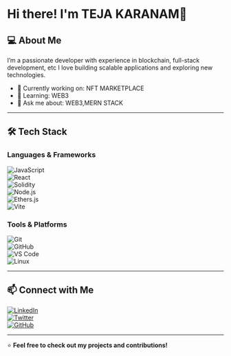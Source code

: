 # Hi there! I'm TEJA KARANAM👋

## 💻 About Me  
I’m a passionate developer with experience in blockchain, full-stack development, etc I love building scalable applications and exploring new technologies.  

- 🔭 Currently working on: NFT MARKETPLACE
- 🌱 Learning: WEB3 
- 💬 Ask me about: WEB3,MERN STACK
  
---

## 🛠 Tech Stack  

### **Languages & Frameworks**  
![JavaScript](https://img.shields.io/badge/JavaScript-F7DF1E?style=flat&logo=javascript&logoColor=black)  
![React](https://img.shields.io/badge/React-61DAFB?style=flat&logo=react&logoColor=black)  
![Solidity](https://img.shields.io/badge/Solidity-363636?style=flat&logo=solidity&logoColor=white)  
![Node.js](https://img.shields.io/badge/Node.js-339933?style=flat&logo=node.js&logoColor=white)  
![Ethers.js](https://img.shields.io/badge/Ethers.js-1E1E1E?style=flat&logo=ethereum&logoColor=white)  
![Vite](https://img.shields.io/badge/Vite-646CFF?style=flat&logo=vite&logoColor=white)  

### **Tools & Platforms**  
![Git](https://img.shields.io/badge/Git-F05032?style=flat&logo=git&logoColor=white)  
![GitHub](https://img.shields.io/badge/GitHub-181717?style=flat&logo=github&logoColor=white)  
![VS Code](https://img.shields.io/badge/VS_Code-007ACC?style=flat&logo=visual-studio-code&logoColor=white)  
![Linux](https://img.shields.io/badge/Linux-FCC624?style=flat&logo=linux&logoColor=black)  

---

## 📫 Connect with Me  
[![LinkedIn](https://img.shields.io/badge/LinkedIn-0077B5?style=flat&logo=linkedin&logoColor=white)](https://www.linkedin.com/in/teja-karanam-60a14a267/)  
[![Twitter](https://img.shields.io/badge/Twitter-1DA1F2?style=flat&logo=twitter&logoColor=white)](https://twitter.com/TejaKaranam5)  
[![GitHub](https://img.shields.io/badge/GitHub-181717?style=flat&logo=github&logoColor=white)](https://github.com/TejaKaranam792)  

---

⭐ **Feel free to check out my projects and contributions!**
